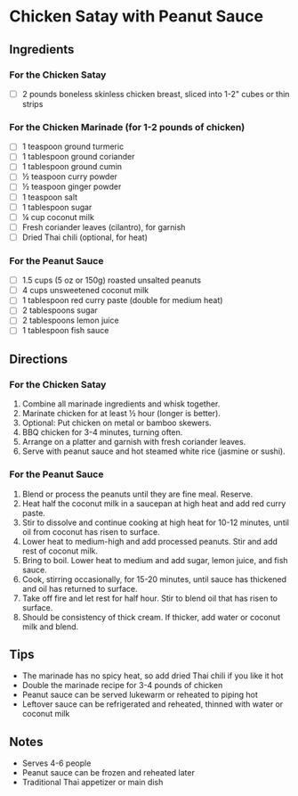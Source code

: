 # Chicken Satay with Peanut Sauce

## Ingredients

### For the Chicken Satay
- [ ] 2 pounds boneless skinless chicken breast, sliced into 1-2" cubes or thin strips

### For the Chicken Marinade (for 1-2 pounds of chicken)
- [ ] 1 teaspoon ground turmeric
- [ ] 1 tablespoon ground coriander
- [ ] 1 tablespoon ground cumin
- [ ] ½ teaspoon curry powder
- [ ] ½ teaspoon ginger powder
- [ ] 1 teaspoon salt
- [ ] 1 tablespoon sugar
- [ ] ¼ cup coconut milk
- [ ] Fresh coriander leaves (cilantro), for garnish
- [ ] Dried Thai chili (optional, for heat)

### For the Peanut Sauce
- [ ] 1.5 cups (5 oz or 150g) roasted unsalted peanuts
- [ ] 4 cups unsweetened coconut milk
- [ ] 1 tablespoon red curry paste (double for medium heat)
- [ ] 2 tablespoons sugar
- [ ] 2 tablespoons lemon juice
- [ ] 1 tablespoon fish sauce

## Directions

### For the Chicken Satay
1. Combine all marinade ingredients and whisk together.
2. Marinate chicken for at least ½ hour (longer is better).
3. Optional: Put chicken on metal or bamboo skewers.
4. BBQ chicken for 3-4 minutes, turning often.
5. Arrange on a platter and garnish with fresh coriander leaves.
6. Serve with peanut sauce and hot steamed white rice (jasmine or sushi).

### For the Peanut Sauce
1. Blend or process the peanuts until they are fine meal. Reserve.
2. Heat half the coconut milk in a saucepan at high heat and add red curry paste.
3. Stir to dissolve and continue cooking at high heat for 10-12 minutes, until oil from coconut has risen to surface.
4. Lower heat to medium-high and add processed peanuts. Stir and add rest of coconut milk.
5. Bring to boil. Lower heat to medium and add sugar, lemon juice, and fish sauce.
6. Cook, stirring occasionally, for 15-20 minutes, until sauce has thickened and oil has returned to surface.
7. Take off fire and let rest for half hour. Stir to blend oil that has risen to surface.
8. Should be consistency of thick cream. If thicker, add water or coconut milk and blend.

## Tips
- The marinade has no spicy heat, so add dried Thai chili if you like it hot
- Double the marinade recipe for 3-4 pounds of chicken
- Peanut sauce can be served lukewarm or reheated to piping hot
- Leftover sauce can be refrigerated and reheated, thinned with water or coconut milk

## Notes
- Serves 4-6 people
- Peanut sauce can be frozen and reheated later
- Traditional Thai appetizer or main dish